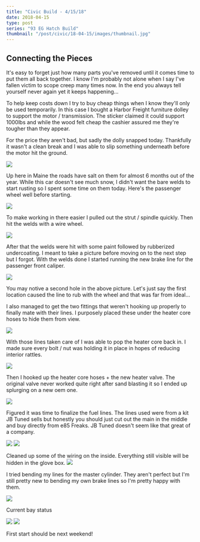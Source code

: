 ```yaml
---
title: "Civic Build - 4/15/18"
date: 2018-04-15
type: post
series: "93 EG Hatch Build"
thumbnail: "/post/civic/18-04-15/images/thumbnail.jpg"
---
```


## Connecting the Pieces

It's easy to forget just how many parts you've removed until it comes time to put them all back together. I know I'm probably not alone when I say I've fallen victim to scope creep many times now. In the end you always tell yourself never again yet it keeps happening...

To help keep costs down I try to buy cheap things when I know they'll only be used temporarily. In this case I bought a Harbor Freight furniture dolley to support the motor / transmission. The sticker claimed it could support 1000lbs and while the wood felt cheap the cashier assured me they're tougher than they appear.

For the price they aren't bad, but sadly the dolly snapped today. Thankfully it wasn't a clean break and I was able to slip something underneath before the motor hit the ground.

![](images/1.jpg)

Up here in Maine the roads have salt on them for almost 6 months out of the year. While this car doesn't see much snow, I didn't want the bare welds to start rusting so I spent some time on them today. Here's the passenger wheel well before starting.

![](images/2.jpg)

To make working in there easier I pulled out the strut / spindle quickly. Then hit the welds with a wire wheel.

![](images/3.jpg)

After that the welds were hit with some paint followed by rubberized undercoating. I meant to take a picture before moving on to the next step but I forgot. With the welds done I started running the new brake line for the passenger front caliper.

![](images/4.jpg)

You may notive a second hole in the above picture. Let's just say the first location caused the line to rub with the wheel and that was far from ideal...

I also managed to get the two fittings that weren't hooking up properly to finally mate with their lines. I purposely placed these under the heater core hoses to hide them from view.

![](images/6.jpg)

With those lines taken care of I was able to pop the heater core back in. I made sure every bolt / nut was holding it in place in hopes of reducing interior rattles.

![](images/7.jpg)

Then I hooked up the heater core hoses + the new heater valve. The original valve never worked quite right after sand blasting it so I ended up splurging on a new oem one.

![](images/8.jpg)

Figured it was time to finalize the fuel lines. The lines used were from a kit JB Tuned sells but honestly you should just cut out the main in the middle and buy directly from e85 Freaks. JB Tuned doesn't seem like that great of a company.

![](images/9.jpg)
![](images/10.jpg)

Cleaned up some of the wiring on the inside. Everything still visible will be hidden in the glove box.
![](images/11.jpg)

I tried bending my lines for the master cylinder. They aren't perfect but I'm still pretty new to bending my own brake lines so I'm pretty happy with them.

![](images/12.jpg)

Current bay status

![](images/13.jpg)
![](images/14.jpg)

First start should be next weekend!
